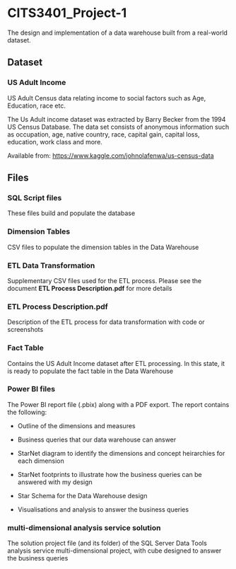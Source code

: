 # CITS3401_Project-1
The design and implementation of a data warehouse built from a real-world dataset.

## Dataset 
### US Adult Income
US Adult Census data relating income to social factors such as Age, Education, race etc.

The Us Adult income dataset was extracted by Barry Becker from the 1994 US Census Database. The data set consists of anonymous information such as occupation, age, native country, race, capital gain, capital loss, education, work class and more.

Available from: https://www.kaggle.com/johnolafenwa/us-census-data


## Files
### SQL Script files
These files build and populate the database


### Dimension Tables
CSV files to populate the dimension tables in the Data Warehouse


### ETL Data Transformation
Supplementary CSV files used for the ETL process. Please see the document **ETL Process Description.pdf** for more details


### ETL Process Description.pdf
Description of the ETL process for data transformation with code or screenshots


### Fact Table
Contains the US Adult Income dataset after ETL processing. In this state, it is ready to populate the fact table in the Data Warehouse


### Power BI files
The Power BI report file (.pbix) along with a PDF export.
The report contains the following:
- Outline of the dimensions and measures

- Business queries that our data warehouse can answer

- StarNet diagram to identify the dimensions and concept heirarchies for each dimension

- StarNet footprints to illustrate how the business queries can be answered with my design

- Star Schema for the Data Warehouse design

- Visualisations and analysis to answer the business queries


### multi-dimensional analysis service solution
The solution project file (and its folder) of the SQL Server Data Tools analysis service multi-dimensional project, with cube designed to answer the business queries
